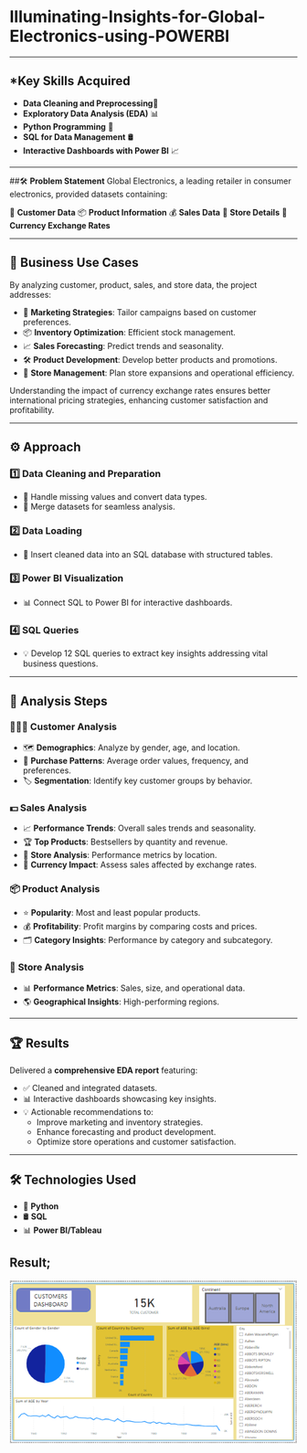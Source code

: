 # Illuminating-Insights-for-Global-Electronics-using-POWERBI

----
## *Key Skills Acquired
- **Data Cleaning and Preprocessing**🧹
- **Exploratory Data Analysis (EDA)** 📊
- **Python Programming** 🐍
- **SQL for Data Management** 🛢️
- **Interactive Dashboards with Power BI** 📈

-----

##🛠️ **Problem Statement**
Global Electronics, a leading retailer in consumer electronics, provided datasets containing:

👥 **Customer Data**
📦 **Product Information**
💰 **Sales Data**
🏬 **Store Details**
💱 **Currency Exchange Rates**

-----

## 💼 **Business Use Cases**  
By analyzing customer, product, sales, and store data, the project addresses:  
- 🎯 **Marketing Strategies**: Tailor campaigns based on customer preferences.  
- 📦 **Inventory Optimization**: Efficient stock management.  
- 📈 **Sales Forecasting**: Predict trends and seasonality.  
- 🛠️ **Product Development**: Develop better products and promotions.  
- 🏬 **Store Management**: Plan store expansions and operational efficiency.  

Understanding the impact of currency exchange rates ensures better international pricing strategies, enhancing customer satisfaction and profitability.

---

## ⚙️ **Approach**  

### 1️⃣ **Data Cleaning and Preparation**  
- 🧹 Handle missing values and convert data types.  
- 🔗 Merge datasets for seamless analysis.  

### 2️⃣ **Data Loading**  
- 📂 Insert cleaned data into an SQL database with structured tables.  

### 3️⃣ **Power BI Visualization**  
- 📊 Connect SQL to Power BI for interactive dashboards.  

### 4️⃣ **SQL Queries**  
- 💡 Develop 12 SQL queries to extract key insights addressing vital business questions.

---

## 📝 **Analysis Steps**  

### 🧑‍🤝‍🧑 **Customer Analysis**  
- 🗺️ **Demographics**: Analyze by gender, age, and location.  
- 🛒 **Purchase Patterns**: Average order values, frequency, and preferences.  
- 🏷️ **Segmentation**: Identify key customer groups by behavior.  

### 💵 **Sales Analysis**  
- 📈 **Performance Trends**: Overall sales trends and seasonality.  
- 🏆 **Top Products**: Bestsellers by quantity and revenue.  
- 🏬 **Store Analysis**: Performance metrics by location.  
- 💱 **Currency Impact**: Assess sales affected by exchange rates.  

### 📦 **Product Analysis**  
- ⭐ **Popularity**: Most and least popular products.  
- 💰 **Profitability**: Profit margins by comparing costs and prices.  
- 🗂️ **Category Insights**: Performance by category and subcategory.  

### 🏬 **Store Analysis**  
- 📊 **Performance Metrics**: Sales, size, and operational data.  
- 🌎 **Geographical Insights**: High-performing regions.  

---

## 🏆 **Results**  

Delivered a **comprehensive EDA report** featuring:  
- ✅ Cleaned and integrated datasets.  
- 📊 Interactive dashboards showcasing key insights.  
- 💡 Actionable recommendations to:  
  - Improve marketing and inventory strategies.  
  - Enhance forecasting and product development.  
  - Optimize store operations and customer satisfaction.  

---

## 🛠️ **Technologies Used**  
- 🐍 **Python**  
- 🛢️ **SQL**  
- 📊 **Power BI/Tableau**  



## **Result;**
![image alt](https://github.com/surrendar03/Illuminating-Insights-for-Global-Electronics-using-POWERBI/blob/main/Screenshot%202024-12-26%20080123.png?raw=true)

